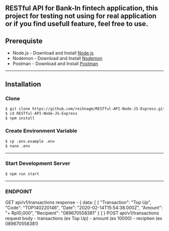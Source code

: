 RESTful API for Bank-In fintech application, this project for testing not using for real application
or if you find usefull feature, feel free to use.  
---
## Prerequiste
- Node.js - Download and Install [Node.js](https://nodejs.org/en/)
- Nodemon - Download and Install [Nodemon](https://nodemon.io/)
- Postman - Download and Install [Postman](https://www.getpostman.com/)
---


## Installation
### Clone
```bash
$ git clone https://github.com/reihnagm/RESTful-API-Node-JS-Express.git
$ cd RESTful-API-Node-JS-Express
$ npm install
```

### Create Environment Variable
```bash
$ cp .env.example .env
$ nano .env
```

---
### Start Development Server
```bash
$ npm run start
```
---

### ENDPOINT
GET api/v1/transactions
response - {
    data: [
        {
            "Transaction": "Top Up",
            "Code": "TOP140220146",
            "Date": "2020-02-14T15:54:38.000Z",
            "Amount": "+ Rp10,000",
            "Recipient": "089670558381"
        }
    ]
}
POST api/v1/transactions
request body    - transactions (ex Top Up)
                - amount (ex 10000)
                - reciptien (ex 089670558381)

